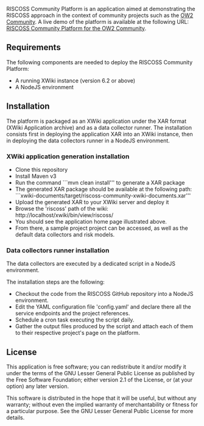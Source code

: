 RISCOSS Community Platform is an application aimed at demonstrating the RISCOSS approach in the context of community projects such as the [OW2 Community](http://www.ow2.org). A live demo of the platform is available at the following URL: [RISCOSS Community Platform for the OW2 Community](https://projects.ow2.org/bin/view/riscoss/).

## Requirements

The following components are needed to deploy the RISCOSS Community Platform:
- A running XWiki instance (version 6.2 or above)
- A NodeJS environment

## Installation

The platform is packaged as an XWiki application under the XAR format (XWiki Application archive) and as a data collector runner. The installation consists first in deploying the application XAR into an XWiki instance, then in deploying the data collectors runner in a NodeJS environment.

### XWiki application generation installation

- Clone this repository
- Install Maven v3
- Run the command ```mvn clean install''' to generate a XAR package
- The generated XAR package should be available at the following path: ```xwiki-documents/target/riscoss-community-xwiki-documents.xar'''
- Upload the generated XAR to your XWiki server and deploy it
- Browse the 'riscoss' path of the wiki: http://localhost/xwiki/bin/view/riscoss/
- You should see the application home page illustrated above.
- From there, a sample project project can be accessed, as well as the default data collectors and risk models.

### Data collectors runner installation

The data collectors are executed by a dedicated script in a NodeJS environment.

The installation steps are the following:
- Checkout the code from the RISCOSS GitHub repository into a NodeJS environment.
- Edit the YAML configuration file 'config.yaml' and declare there all the service endpoints and the project references.
- Schedule a cron task executing the script daily.
- Gather the output files produced by the script and attach each of them to their respective project's page on the platform.

## License

This application is free software; you can redistribute it and/or modify it under the terms of the GNU Lesser General Public License as published by the Free Software Foundation; either version 2.1 of the License, or (at your option) any later version.

This software is distributed in the hope that it will be useful, but without any warranty; without even the implied warranty of merchantability or fitness for a particular purpose. See the GNU
Lesser General Public License for more details.
